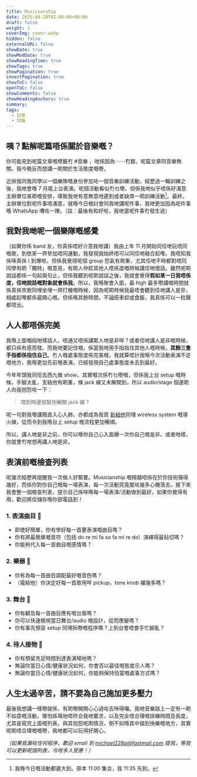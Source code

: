 ```yaml
---
title: Musicianship
date: 2025-04-28T02:00:00+08:00
draft: false
weight: 1
coverImg: cover.webp
hidden: false
externalURL: false
showDate: true
showModDate: true
showReadingTime: true
showTags: true
showPagination: true
invertPagination: true
showToC: false
openToC: false
showComments: false
showHeadingAnchors: true
summary: 
tags:
  - 日常
  - 討論
---
```


## 咦？點解呢篇唔係關於音樂嘅？

你可能見到呢篇文章嘅標籤冇 #音樂 ，咁係因為⋯⋯冇錯，呢篇文章同音樂無關。我今晚反而想講一啲關於生活態度嘅嘢。

近排我同我同學以一個樂隊嘅身份參加咗一個音樂訓練活動，經歷過一輪訓練之後，我哋會喺 7 月尾上台表演。呢個活動看似冇乜嘢，但係我哋似乎唔係好滿意主辦單位某啲嘅安排，導致我哋有意無意咁遲到或者缺席一啲訓練活動[^1]。最終，主辦單位對呢件事唔滿意，就喺今日檢討會同我哋講呢件事，我哋更加因為呢件事喺 WhatsApp 嘈咗一陣。（註：最後有和好啦，我哋當呢件事冇發生過）

## 我對我哋呢一個樂隊嘅感覺

（如果你係 band 友，你真係唔好介意我咁講）我由上年 11 月開始同佢哋玩唔同嘅歌，到依家一齊參加唔同運動，我發現我始終唔可以同佢哋融合起嚟。我唔知我係咪真係 I 到爆啦，但係我覺得呢個 group 怨氣有啲重，尤其佢哋不時都對唔同同學有啲「獨特」嘅意見，有啲人仲趁其他人唔係度嘅時候講佢哋壞話。雖然呢啲說話都係一句起兩句止，但係我聽到呢啲說話之後，我就會覺得**假如某一日我唔係度，佢哋說話嘅對象就會係我**。所以，我喺聚會入面，最 high 最多嘢講嘅時間就係真係夾歌同埋坐埋一齊打機嘅時候，因為呢啲時候我最唔會聽到佢哋講人是非，相處起嚟都係最開心嘅。但係喺其餘時間，不論搭車抑或食飯，我真係可以一粒聲都唔出。

## 人人都唔係完美

我喺上面嗰段咁樣話人，唔通又唔係講緊人哋是非咩？或者佢哋講人是非嘅時候，都只係有感而發。而我哋要記住嘅，係當我哋用手指指住其他人嘅時候，**其餘三隻手指都係指住自己**。冇人嘅處事態度係完美嘅，我就算唔計我喺今次活動表演不足嘅地方，我喺更加先前嘅表演，已經發現自己處事態度未去到最好。

今年年頭我同佢去西九做 show，其實嗰次係冇乜嘢嘅，但係我上台 setup 嘅時候，手腳太亂，支結他有啲重，條 jack 線又未解開到，所以 audio/stage 個邊啲人向我抱怨咗一下：

> 喂到時邊個幫你解開 jack 線？

呢一句對我嚟講簡直入心入肺，亦都成為我買 [新結他](../新結他)同埋 wireless system 嘅導火線，從而令到我喺台上 setup 嘅流程更加暢順。

所以，講人哋是非之前，你可以喺你自己心入面爆一次你自己嘅是非。或者咁樣，你就會冇咁想再講人哋是非。

## 表演前嘅檢查列表

呢幾次經歷再提醒我一次做人好緊要。Musicianship 嘅精髓唔係在於你技術彈得幾好，而係你對你自己嘅每一場表演，每一次活動究竟擺咗幾多心機落去。接下來我會整一個檢查列表，提示自己係咪喺每一場表演/活動做到最好。如果你覺得有用，歡迎將佢儲存喺你部電話到！

### 1. 表演曲目 🎵

- 即使好簡單，你有學好每一首要表演嘅曲目嗎？
- 你有將最簡單嘅音符（包括 do re mi fa so fa mi re do）演繹得最貼切嗎？
- 你能夠代入每一首曲目嘅感情嗎？

### 2. 樂器 🎸

- 你有為每一首曲目調配最好嘅音色嗎？
- （電結他）你決定好每一首歌用咩 pickup，tone knob 攞幾多嗎？

### 3. 舞台 🎇

- 你有顧及每一首曲目應有嘅台風嗎？
- 你可以快速檢視當日舞台/audio 嘅設計，從而應變嗎？
- 你有事先預習 setup 同埋拆嘢嘅程序嗎？上到台會唔會手忙腳亂？

### 4. 待人接物 🤝

- 你有預留充足時間到達表演場地嗎？
- 無論你當日心情/健康狀況如何，你會否以最佳嘅態度示人嗎？
- 無論你當日心情/健康狀況如何，你能夠保持恰當嘅處事方式嗎？

## 人生太過辛苦，請不要為自己施加更多壓力

最後我想講一樣嘢就係，有啲嘢開開心心過咗去咪得囉。我哋音樂路上一定有一啲不如意嘅活動，哪怕係場地唔符合我哋要求，以及完全唔合理嘅排練時間及長度，尤其是寫完上面嘅列表，與其抱怨呢啲情況，倒不如喺其中搵到快樂嘅地方，其實呢啲唔合理嘅嘅嘢，我哋都可以玩得好開心。

*（如果我漏咗任何程序，歡迎 email 到 michael228p@fastmail.com 提我，等我可以更新呢個列表，令咁多人受惠！）*


[^1]: 我喺今日嘅活動都遲大到。原本 11:00 集合，我 11:35 先到。
